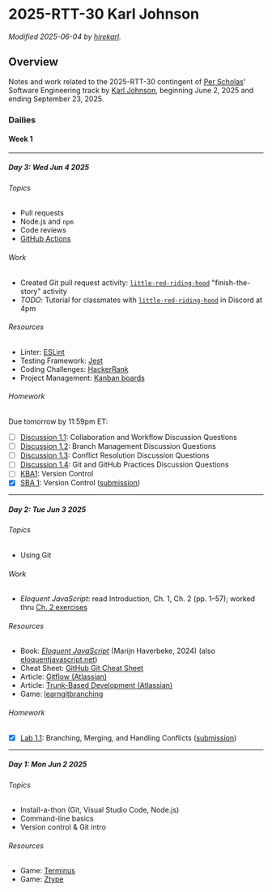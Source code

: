 # 2025-RTT-30 Karl Johnson

*Modified <date datetime="2025-06-04">2025-06-04</date> by [hirekarl](199382398+hirekarl@users.noreply.github.com).*

## Overview
Notes and work related to the 2025-RTT-30 contingent of [Per Scholas](https://perscholas.org/)' Software Engineering track by [Karl Johnson](199382398+hirekarl@users.noreply.github.com), beginning <date datetime="2025-06-02">June 2, 2025</date> and ending <date datetime="2025-09-23">September 23, 2025</date>.

### Dailies
#### Week 1

---

##### Day 3: <date datetime="2025-06-04">Wed Jun 4 2025</date>
###### Topics
- Pull requests
- Node.js and `npm`
- Code reviews
- [GitHub Actions](https://docs.github.com/en/actions)

###### Work
- Created Git pull request activity: [`little-red-riding-hood`](https://github.com/hirekarl/little-red-riding-hood.git) "finish-the-story" activity
- *TODO*: Tutorial for classmates with [`little-red-riding-hood`](https://github.com/hirekarl/little-red-riding-hood.git) in Discord at 4pm

###### Resources
- Linter: [ESLint](https://eslint.org/)
- Testing Framework: [Jest](https://jestjs.io/)
- Coding Challenges: [HackerRank](https://www.hackerrank.com/)
- Project Management: [Kanban boards](https://www.atlassian.com/agile/kanban/boards)

###### Homework
Due tomorrow by 11:59pm ET:
- [ ] [Discussion 1.1](https://perscholas.instructure.com/courses/2754/discussion_topics/140436?module_item_id=2196235): Collaboration and Workflow Discussion Questions
- [ ] [Discussion 1.2](https://perscholas.instructure.com/courses/2754/discussion_topics/140437?module_item_id=2196236): Branch Management Discussion Questions
- [ ] [Discussion 1.3](https://perscholas.instructure.com/courses/2754/discussion_topics/140438?module_item_id=2196237): Conflict Resolution Discussion Questions
- [ ] [Discussion 1.4](https://perscholas.instructure.com/courses/2754/discussion_topics/140439?module_item_id=2196238): Git and GitHub Practices Discussion Questions
- [ ] [KBA1](https://perscholas.instructure.com/courses/2754/assignments/524066?module_item_id=2196243): Version Control
- [x] [SBA 1](https://perscholas.instructure.com/courses/2754/assignments/524215?module_item_id=2196242): Version Control ([submission](https://github.com/hirekarl/version-control-simulation-karl-johnson))

---

##### Day 2: <date datetime="2025-06-04">Tue Jun 3 2025</date>
###### Topics
- Using Git

###### Work
- *Eloquent JavaScript*: read Introduction, Ch. 1, Ch. 2 (pp. 1&ndash;57); worked thru [Ch. 2 exercises](./eloquent_javascript/ch_02/exercises)

###### Resources
- Book: *[Eloquent JavaScript](./resources/Eloquent_JavaScript_small.pdf)* (Marijn Haverbeke, 2024) (also [eloquentjavascript.net](https://eloquentjavascript.net/))
- Cheat Sheet: [GitHub Git Cheat Sheet](./resources/git-cheat-sheet-education.pdf)
- Article: [Gitflow (Atlassian)](https://www.atlassian.com/git/tutorials/comparing-workflows/gitflow-workflow)
- Article: [Trunk-Based Development (Atlassian)](https://www.atlassian.com/continuous-delivery/continuous-integration/trunk-based-development)
- Game: [learngitbranching](https://learngitbranching.js.org/)

###### Homework
- [x] [Lab 1.1](https://perscholas.instructure.com/courses/2754/assignments/524068): Branching, Merging, and Handling Conflicts ([submission](https://github.com/hirekarl/2025-rtt-30_lab01_kj))

---

##### Day 1: <date datetime="2025-06-02">Mon Jun 2 2025</date>
###### Topics
- Install-a-thon (Git, Visual Studio Code, Node.js)
- Command-line basics
- Version control & Git intro

###### Resources
- Game: [Terminus](https://web.mit.edu/mprat/Public/web/Terminus/Web/main.html)
- Game: [Ztype](https://zty.pe/)